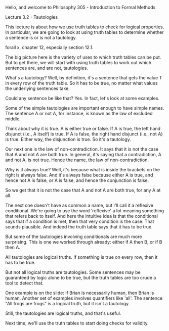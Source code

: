 Hello, and welcome to Philosophy 305 - Introduction to Formal Methods

Lecture 3.2 - Tautologies

<new slide>

This lecture is about how we use truth tables to check for logical properties. In particular, we are going to look at using truth tables to determine whether a sentence is or is not a tautology.

<new slide>

forall x, chapter 12, especially section 12.1.

<new slide>

The big picture here is the variety of uses to which truth tables can be put. But to get there, we will start with using truth tables to work out which sentences are, and are not, tautologies.

<new slide>

What's a tautology? Well, by definition, it's a sentence that gets the value T in every row of the truth table. So it has to be true, no matter what values the underlying sentences take.

<new slide>

Could any sentence be like that? Yes. In fact, let's look at some examples.

<new slide>

Some of the simple tautologies are important enough to have simple names. The sentence A or not A, for instance, is known as the law of excluded middle.

Think about why it is true. A is either true or false. If A is true, the left hand disjunct (i.e., A itself) is true. If A is false, the right hand disjunct (i.e., not A) is true. Either way, the disjunction is true. So it's a tautology.

<new slide>

Our next one is the law of non-contradiction. It says that it is not the case that A and not A are both true. In general, it's saying that a contradiction, A and not A, is not true. Hence the name, the law of non-contradiction.

Why is it always true? Well, it's because what is inside the brackets on the right is always false. And it's always false because either A is true, and hence not A is false, or A is false, and hence the conjunction is false.

So we get that it is not the case that A and not A are both true, for any A at all.

<new slide>

The next one doesn't have as common a name, but I'll call it a reflexive conditional. We're going to use the word 'reflexive' a lot meaning something that refers back to itself. And here the intuitive idea is that the conditional says that if a condition is met, then that very condition is the case. That sounds plausible. And indeed the truth table says that it has to be true.

<new slide>

But some of the tautologies involving conditionals are much more surprising. This is one we worked through already: either if A then B, or if B then A.

<new slide>

All tautologies are logical truths. If something is true on every row, then it has to be true.

But not all logical truths are tautologies. Some sentences may be guaranteed by logic alone to be true, but the truth tables are too crude a tool to detect that.

One example is on the slide: If Brian is necessarily human, then Brian is human. Another set of examples involves quantifiers like 'all'. The sentence "All frogs are frogs" is a logical truth, but it isn't a tautology.

Still, the tautologies are logical truths, and that's useful.

<new slide>

Next time, we'll use the truth tables to start doing checks for validity.
